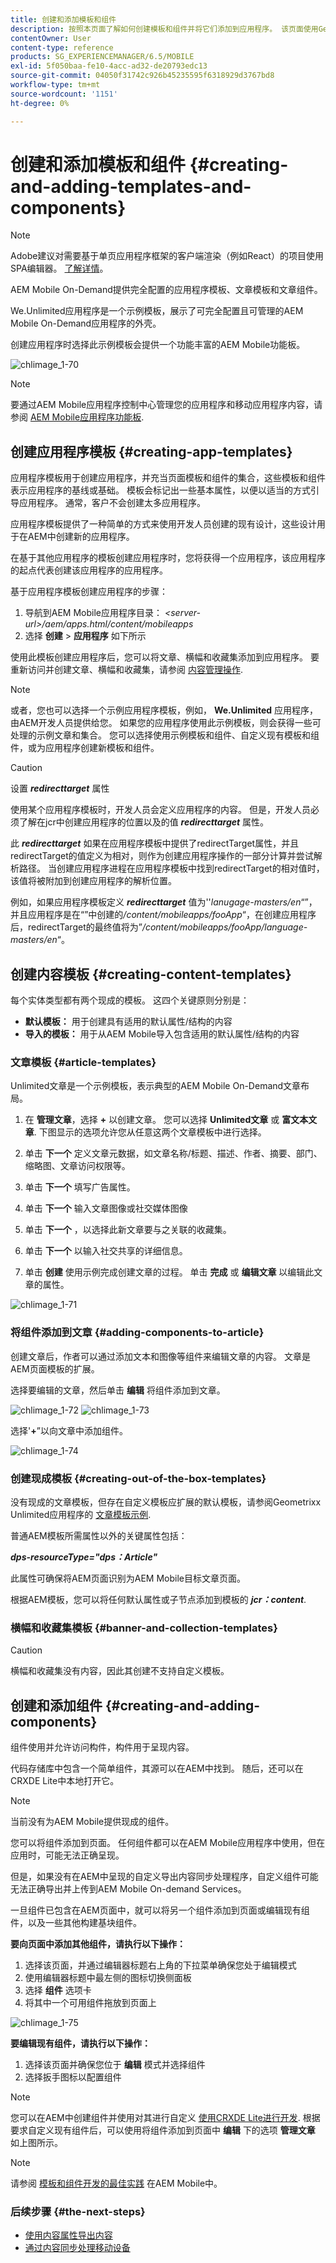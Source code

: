 ```yaml
---
title: 创建和添加模板和组件
description: 按照本页面了解如何创建模板和组件并将它们添加到应用程序。 该页面使用Geometrixx Unlimited应用程序作为包含示例应用程序模板和页面模板的应用程序。
contentOwner: User
content-type: reference
products: SG_EXPERIENCEMANAGER/6.5/MOBILE
exl-id: 5f050baa-fe10-4acc-ad32-de20793edc13
source-git-commit: 04050f31742c926b45235595f6318929d3767bd8
workflow-type: tm+mt
source-wordcount: '1151'
ht-degree: 0%

---
```


# 创建和添加模板和组件 {#creating-and-adding-templates-and-components}

>[!NOTE]
>
>Adobe建议对需要基于单页应用程序框架的客户端渲染（例如React）的项目使用SPA编辑器。 [了解详情](/help/sites-developing/spa-overview.md)。

AEM Mobile On-Demand提供完全配置的应用程序模板、文章模板和文章组件。

We.Unlimited应用程序是一个示例模板，展示了可完全配置且可管理的AEM Mobile On-Demand应用程序的外壳。

创建应用程序时选择此示例模板会提供一个功能丰富的AEM Mobile功能板。

![chlimage_1-70](assets/chlimage_1-70.png)

>[!NOTE]
>
>要通过AEM Mobile应用程序控制中心管理您的应用程序和移动应用程序内容，请参阅 [AEM Mobile应用程序功能板](/help/mobile/mobile-apps-ondemand-application-dashboard.md).

## 创建应用程序模板 {#creating-app-templates}

应用程序模板用于创建应用程序，并充当页面模板和组件的集合，这些模板和组件表示应用程序的基线或基础。 模板会标记出一些基本属性，以便以适当的方式引导应用程序。 通常，客户不会创建太多应用程序。

应用程序模板提供了一种简单的方式来使用开发人员创建的现有设计，这些设计用于在AEM中创建新的应用程序。

在基于其他应用程序的模板创建应用程序时，您将获得一个应用程序，该应用程序的起点代表创建该应用程序的应用程序。

基于应用程序模板创建应用程序的步骤：

1. 导航到AEM Mobile应用程序目录： *&lt;server-url>/aem/apps.html/content/mobileapps*
1. 选择 **创建** > **应用程序** 如下所示

使用此模板创建应用程序后，您可以将文章、横幅和收藏集添加到应用程序。 要重新访问并创建文章、横幅和收藏集，请参阅 [内容管理操作](/help/mobile/mobile-apps-ondemand-manage-content-ondemand.md).

>[!NOTE]
>
>或者，您也可以选择一个示例应用程序模板，例如， **We.Unlimited** 应用程序，由AEM开发人员提供给您。 如果您的应用程序使用此示例模板，则会获得一些可处理的示例文章和集合。 您可以选择使用示例模板和组件、自定义现有模板和组件，或为应用程序创建新模板和组件。

>[!CAUTION]
>
>设置 ***redirecttarget*** 属性
>
>使用某个应用程序模板时，开发人员会定义应用程序的内容。 但是，开发人员必须了解在jcr中创建应用程序的位置以及的值 ***redirecttarget*** 属性。
>
>此 ***redirecttarget*** 如果在应用程序模板中提供了redirectTarget属性，并且redirectTarget的值定义为相对，则作为创建应用程序操作的一部分计算并尝试解析路径。 当创建应用程序进程在应用程序模板中找到redirectTarget的相对值时，该值将被附加到创建应用程序的解析位置。
>
>例如，如果应用程序模板定义 ***redirecttarget*** 值为&#39;&#39;*lanugage-masters/en*“”，并且应用程序是在“”中创建的&#x200B;*/content/mobileapps/fooApp*“，在创建应用程序后，redirectTarget的最终值将为”*/content/mobileapps/fooApp/language-masters/en*“。
>

## 创建内容模板 {#creating-content-templates}

每个实体类型都有两个现成的模板。 这四个关键原则分别是：

* **默认模板：** 用于创建具有适用的默认属性/结构的内容
* **导入的模板：** 用于从AEM Mobile导入包含适用的默认属性/结构的内容

### 文章模板 {#article-templates}

Unlimited文章是一个示例模板，表示典型的AEM Mobile On-Demand文章布局。

1. 在 **管理文章**，选择 **+**  以创建文章。 您可以选择 **Unlimited文章** 或 **富文本文章**. 下图显示的选项允许您从任意这两个文章模板中进行选择。

1. 单击 **下一个** 定义文章元数据，如文章名称/标题、描述、作者、摘要、部门、缩略图、文章访问权限等。
1. 单击 **下一个** 填写广告属性。
1. 单击 **下一个** 输入文章图像或社交媒体图像
1. 单击 **下一个** ，以选择此新文章要与之关联的收藏集。
1. 单击 **下一个** 以输入社交共享的详细信息。
1. 单击 **创建** 使用示例完成创建文章的过程。 单击 **完成** 或 **编辑文章** 以编辑此文章的属性。

![chlimage_1-71](assets/chlimage_1-71.png)

### 将组件添加到文章 {#adding-components-to-article}

创建文章后，作者可以通过添加文本和图像等组件来编辑文章的内容。 文章是AEM页面模板的扩展。

选择要编辑的文章，然后单击 **编辑** 将组件添加到文章。

![chlimage_1-72](assets/chlimage_1-72.png) ![chlimage_1-73](assets/chlimage_1-73.png)

选择&#39;**+**”以向文章中添加组件。

![chlimage_1-74](assets/chlimage_1-74.png)

### 创建现成模板 {#creating-out-of-the-box-templates}

没有现成的文章模板，但存在自定义模板应扩展的默认模板，请参阅Geometrixx Unlimited应用程序的 [文章模板示例](http://localhost:4502/crx/de/index.jsp#/apps/geometrixx-unlimited-app/templates/article).

普通AEM模板所需属性以外的关键属性包括：

***dps-resourceType=&quot;dps：Article&quot;***

此属性可确保将AEM页面识别为AEM Mobile目标文章页面。

根据AEM模板，您可以将任何默认属性或子节点添加到模板的 ***jcr：content***.

### 横幅和收藏集模板 {#banner-and-collection-templates}

>[!CAUTION]
>
>横幅和收藏集没有内容，因此其创建不支持自定义模板。

## 创建和添加组件 {#creating-and-adding-components}

组件使用并允许访问构件，构件用于呈现内容。

代码存储库中包含一个简单组件，其源可以在AEM中找到。 随后，还可以在CRXDE Lite中本地打开它。

>[!NOTE]
>
>当前没有为AEM Mobile提供现成的组件。
>

您可以将组件添加到页面。 任何组件都可以在AEM Mobile应用程序中使用，但在应用时，可能无法正确呈现。

但是，如果没有在AEM中呈现的自定义导出内容同步处理程序，自定义组件可能无法正确导出并上传到AEM Mobile On-demand Services。

一旦组件已包含在AEM页面中，就可以将另一个组件添加到页面或编辑现有组件，以及一些其他构建基块组件。

**要向页面中添加其他组件，请执行以下操作：**

1. 选择该页面，并通过编辑器标题右上角的下拉菜单确保您处于编辑模式
1. 使用编辑器标题中最左侧的图标切换侧面板
1. 选择 **组件** 选项卡
1. 将其中一个可用组件拖放到页面上

![chlimage_1-75](assets/chlimage_1-75.png)

**要编辑现有组件，请执行以下操作：**

1. 选择该页面并确保您位于 **编辑** 模式并选择组件
1. 选择扳手图标以配置组件

>[!NOTE]
>
>您可以在AEM中创建组件并使用对其进行自定义 [使用CRXDE Lite进行开发](/help/sites-developing/developing-with-crxde-lite.md). 根据要求自定义现有组件后，可以使用将组件添加到页面中 **编辑** 下的选项 **管理文章** 如上图所示。

>[!NOTE]
>
>请参阅 [模板和组件开发的最佳实践](/help/mobile/best-practices-aem-mobile.md) 在AEM Mobile中。

### 后续步骤 {#the-next-steps}

* [使用内容属性导出内容](/help/mobile/on-demand-content-properties-exporting.md)
* [通过内容同步处理移动设备](/help/mobile/mobile-ondemand-contentsync.md)

